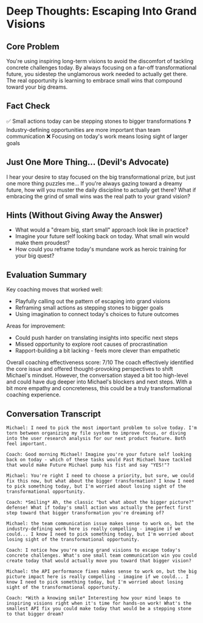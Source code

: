 # Deep Thoughts: Escaping Into Grand Visions

## Core Problem
You're using inspiring long-term visions to avoid the discomfort of tackling concrete challenges today. By always focusing on a far-off transformational future, you sidestep the unglamorous work needed to actually get there. The real opportunity is learning to embrace small wins that compound toward your big dreams.

## Fact Check
✅ Small actions today can be stepping stones to bigger transformations 
❓ Industry-defining opportunities are more important than team communication
❌ Focusing on today's work means losing sight of larger goals

## Just One More Thing... (Devil's Advocate)
I hear your desire to stay focused on the big transformational prize, but just one more thing puzzles me... If you're always gazing toward a dreamy future, how will you muster the daily discipline to actually get there? What if embracing the grind of small wins was the real path to your grand vision?

## Hints (Without Giving Away the Answer)
- What would a "dream big, start small" approach look like in practice?
- Imagine your future self looking back on today. What small win would make them proudest?
- How could you reframe today's mundane work as heroic training for your big quest?

## Evaluation Summary
Key coaching moves that worked well:
- Playfully calling out the pattern of escaping into grand visions
- Reframing small actions as stepping stones to bigger goals
- Using imagination to connect today's choices to future outcomes

Areas for improvement:
- Could push harder on translating insights into specific next steps
- Missed opportunity to explore root causes of procrastination
- Rapport-building a bit lacking - feels more clever than empathetic

Overall coaching effectiveness score: 7/10
The coach effectively identified the core issue and offered thought-provoking perspectives to shift Michael's mindset. However, the conversation stayed a bit too high-level and could have dug deeper into Michael's blockers and next steps. With a bit more empathy and concreteness, this could be a truly transformational coaching experience.

## Conversation Transcript
```
Michael: I need to pick the most important problem to solve today. I'm torn between organizing my file system to improve focus, or diving into the user research analysis for our next product feature. Both feel important.

Coach: Good morning Michael! Imagine you're your future self looking back on today - which of these tasks would Past Michael have tackled that would make Future Michael pump his fist and say "YES!"?

Michael: You're right I need to choose a priority, but sure, we could fix this now, but what about the bigger transformation? I know I need to pick something today, but I'm worried about losing sight of the transformational opportunity.

Coach: *Smiling* Ah, the classic "but what about the bigger picture?" defense! What if today's small action was actually the perfect first step toward that bigger transformation you're dreaming of?

Michael: the team communication issue makes sense to work on, but the industry-defining work here is really compelling - imagine if we could... I know I need to pick something today, but I'm worried about losing sight of the transformational opportunity.

Coach: I notice how you're using grand visions to escape today's concrete challenges. What's one small team communication win you could create today that would actually move you toward that bigger vision?

Michael: the API performance fixes makes sense to work on, but the big picture impact here is really compelling - imagine if we could... I know I need to pick something today, but I'm worried about losing sight of the transformational opportunity.

Coach: *With a knowing smile* Interesting how your mind leaps to inspiring visions right when it's time for hands-on work! What's the smallest API fix you could make today that would be a stepping stone to that bigger dream?
```